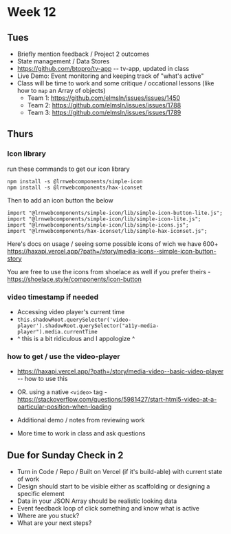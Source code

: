 # Week 12
## Tues
- Briefly mention feedback / Project 2 outcomes
- State management / Data Stores
- https://github.com/btopro/tv-app -- tv-app, updated in class
- Live Demo: Event monitoring and keeping track of "what's active"
- Class will be time to work and some critique / occational lessons (like how to `map` an Array of objects)
  - Team 1: https://github.com/elmsln/issues/issues/1450
  - Team 2: https://github.com/elmsln/issues/issues/1788
  - Team 3: https://github.com/elmsln/issues/issues/1789

## Thurs
### Icon library
run these commands to get our icon library
```
npm install -s @lrnwebcomponents/simple-icon
npm install -s @lrnwebcomponents/hax-iconset
```
Then to add an icon button the below
```
import "@lrnwebcomponents/simple-icon/lib/simple-icon-button-lite.js";
import "@lrnwebcomponents/simple-icon/lib/simple-icon-lite.js";
import "@lrnwebcomponents/simple-icon/lib/simple-icons.js";
import "@lrnwebcomponents/hax-iconset/lib/simple-hax-iconset.js";
```
Here's docs on usage / seeing some possible icons of wich we have 600+ https://haxapi.vercel.app/?path=/story/media-icons--simple-icon-button-story

You are free to use the icons from shoelace as well if you prefer theirs - https://shoelace.style/components/icon-button

### video timestamp if needed
- Accessing video player's current time
- `this.shadowRoot.querySelector('video-player').shadowRoot.querySelector("a11y-media-player").media.currentTime`
- ^ this is a bit ridiculous and I appologize ^
### how to get / use the video-player
- https://haxapi.vercel.app/?path=/story/media-video--basic-video-player -- how to use this
- OR. using a native `<video>` tag - https://stackoverflow.com/questions/5981427/start-html5-video-at-a-particular-position-when-loading
- Additional demo / notes from reviewing work

- More time to work in class and ask questions

## Due for Sunday Check in 2
- Turn in Code / Repo / Built on Vercel (if it's build-able) with current state of work
- Design should start to be visible either as scaffolding or designing a specific element
- Data in your JSON Array should be realistic looking data
- Event feedback loop of click something and know what is active
- Where are you stuck?
- What are your next steps?
